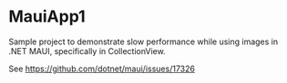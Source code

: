 # MauiApp1

Sample project to demonstrate slow performance while using images in .NET MAUI, specifically in CollectionView.

See https://github.com/dotnet/maui/issues/17326